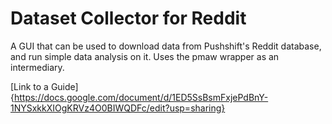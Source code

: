 # Dataset Collector for Reddit
 A GUI that can be used to download data from Pushshift's Reddit database, and run simple data analysis on it. Uses the pmaw wrapper as an intermediary.

 [Link to a Guide]{https://docs.google.com/document/d/1ED5SsBsmFxjePdBnY-1NYSxkkXIOgKRVz4O0BIWQDFc/edit?usp=sharing}

